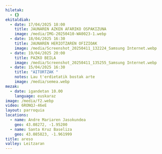 ```yaml
---
hiletak:
  - {}
ekitaldiak:
  - date: 17/04/2025 18:00
    title: JAUNAREN AZKEN AFARIKO OSPAKIZUNA
    image: /media/IMG-20250410-WA0023-1.webp
  - date: 18/04/2025 16:30
    title: JAUNAREN HERIOTZAREN OFIZIOAK
    image: /media/Screenshot_20250411_132224_Samsung Internet.webp
  - date: 19/04/2025 20:00
    title: PAZKO BEILA
    image: /media/Screenshot_20250411_135255_Samsung Internet.webp
  - date: 15/04/2025 16:30
    title: "AITORTZAK "
    notes: Lau t'erdietatik bostak arte
    image: /media/semea.webp
mezak:
  - date: igandetan 10.00
    language: euskaraz
image: /media/f2.webp
video: 6RONQJ-46eE
layout: parroquia
locations:
  - name: Andre Mariaren Jasokundea
    geo: 43.08272, -1.95200
  - name: Santa Kruz Baseliza
    geo: 43.085823, -1.961999
title: areso
valley: Leitzaran
---
```


